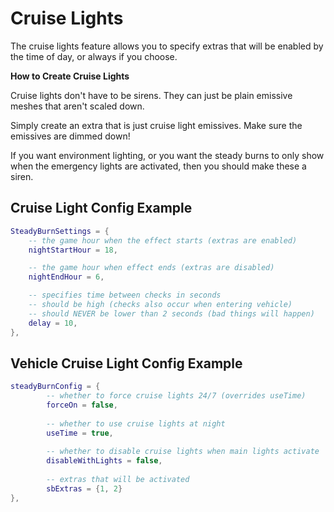 # Cruise Lights

The cruise lights feature allows you to specify extras that will be enabled by the time of day, or always if you choose.

**How to Create Cruise Lights**

Cruise lights don't have to be sirens. They can just be plain emissive meshes that aren't scaled down.

Simply create an extra that is just cruise light emissives. Make sure the emissives are dimmed down!

If you want environment lighting, or you want the steady burns to only show when the emergency lights are activated, then you should make these a siren.

## **Cruise Light Config Example**

```lua
SteadyBurnSettings = {
    -- the game hour when the effect starts (extras are enabled)
    nightStartHour = 18,

    -- the game hour when effect ends (extras are disabled)
    nightEndHour = 6,

    -- specifies time between checks in seconds
    -- should be high (checks also occur when entering vehicle)
    -- should NEVER be lower than 2 seconds (bad things will happen)
    delay = 10,
},
```

## Vehicle Cruise Light Config Example

```lua
steadyBurnConfig = {
        -- whether to force cruise lights 24/7 (overrides useTime)
        forceOn = false,
        
        -- whether to use cruise lights at night
        useTime = true,
        
        -- whether to disable cruise lights when main lights activate
        disableWithLights = false,
        
        -- extras that will be activated
        sbExtras = {1, 2}
},
```
